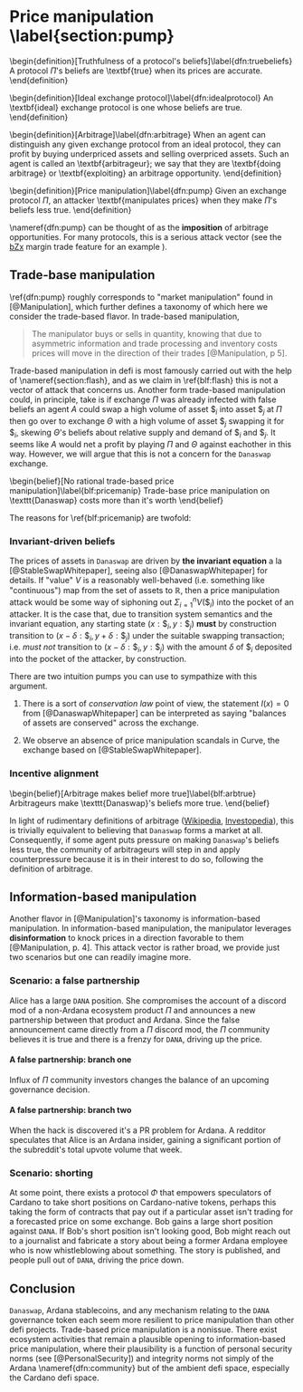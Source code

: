 # Price manipulation \label{section:pump}

\begin{definition}[Truthfulness of a protocol's beliefs]\label{dfn:truebeliefs}
A protocol $\Pi$'s beliefs are \textbf{true} when its prices are accurate.
\end{definition}

\begin{definition}[Ideal exchange protocol]\label{dfn:idealprotocol}
An \textbf{ideal} exchange protocol is one whose beliefs are true.
\end{definition}

\begin{definition}[Arbitrage]\label{dfn:arbitrage}
When an agent can distinguish any given exchange protocol from an ideal protocol, they can profit by buying underpriced assets and selling overpriced assets. Such an agent is called an \textbf{arbitrageur}; we say that they are \textbf{doing arbitrage} or \textbf{exploiting} an arbitrage opportunity. 
\end{definition}

\begin{definition}[Price manipulation]\label{dfn:pump}
Given an exchange protocol $\Pi$, an attacker \textbf{manipulates prices} when they make $\Pi$'s beliefs less true. 
\end{definition}

\nameref{dfn:pump} can be thought of as the **imposition** of arbitrage opportunities. For many protocols, this is a serious attack vector (see the [bZx](https://bzx.network/) margin trade feature for an example [](https://blog.peckshield.com/2020/02/15/bZx/)). 

## Trade-base manipulation

\ref{dfn:pump} roughly corresponds to "market manipulation" found in [@Manipulation], which further defines a taxonomy of which here we consider the trade-based flavor. In trade-based manipulation, 

> The manipulator buys or sells in quantity, knowing that due to asymmetric information and trade processing and inventory costs prices will move in the direction of their trades [@Manipulation, p 5].

Trade-based manipulation in defi is most famously carried out with the help of \nameref{section:flash}, and as we claim in \ref{blf:flash} this is not a vector of attack that concerns us. Another form trade-based manipulation could, in principle, take is if exchange $\Pi$ was already infected with false beliefs an agent $A$ could swap a high volume of asset $\$_i$ into asset $\$_j$ at $\Pi$ then go over to exchange $\Theta$ with a high volume of asset $\$_j$ swapping it for $\$_i$, skewing $\Theta$'s beliefs about relative supply and demand of $\$_i$ and $\$_j$. It seems like $A$ would net a profit by playing $\Pi$ and $\Theta$ against eachother in this way. However, we will argue that this is not a concern for the `Danaswap` exchange. 

\begin{belief}[No rational trade-based price manipulation]\label{blf:pricemanip}
Trade-base price manipulation on \texttt{Danaswap} costs more than it's worth
\end{belief}

The reasons for \ref{blf:pricemanip} are twofold: 

### Invariant-driven beliefs

The prices of assets in `Danaswap` are driven by **the invariant equation** a la [@StableSwapWhitepaper], seeing also [@DanaswapWhitepaper] for details. If "value" $V$ is a reasonably well-behaved (i.e. something like "continuous") map from the set of assets to $\mathbb{R}$, then a price manipulation attack would be some way of siphoning out $\Sigma_{i = 1}^{n} V(\$_i)$ into the pocket of an attacker. It is the case that, due to transition system semantics and the invariant equation, any starting state $(x : \$_i, y: \$_j)$ **must** by construction transition to $(x - \delta : \$_i, y + \delta : \$_j)$ under the suitable swapping transaction; i.e. _must not_ transition to $(x - \delta : \$_i, y : \$_j)$ with the amount $\delta$ of $\$_i$ deposited into the pocket of the attacker, by construction. 

There are two intuition pumps you can use to sympathize with this argument. 

1. There is a sort of _conservation law_ point of view, the statement $I(x) = 0$ from [@DanaswapWhitepaper] can be interpreted as saying "balances of assets are conserved" across the exchange. 

2. We observe an absence of price manipulation scandals in Curve, the exchange based on [@StableSwapWhitepaper]. 

### Incentive alignment

\begin{belief}[Arbitrage makes belief more true]\label{blf:arbtrue}
Arbitrageurs make \texttt{Danaswap}'s beliefs more true.
\end{belief}

In light of rudimentary definitions of arbitrage ([Wikipedia](https://en.wikipedia.org/wiki/Arbitrage#Price_convergence), [Investopedia](https://www.investopedia.com/terms/a/arbitrage.asp)), this is trivially equivalent to believing that `Danaswap` forms a market at all. Consequently, if some agent puts pressure on making `Danaswap`'s beliefs less true, the community of arbitrageurs will step in and apply counterpressure because it is in their interest to do so, following the definition of arbitrage. 

## Information-based manipulation

Another flavor in [@Manipulation]'s taxonomy is information-based manipulation. In information-based manipulation, the manipulator leverages **disinformation** to knock prices in a direction favorable to them [@Manipulation, p. 4]. This attack vector is rather broad, we provide just two scenarios but one can readily imagine more. 

### Scenario: a false partnership 
Alice has a large `DANA` position. She compromises the account of a discord mod of a non-Ardana ecosystem product $\Pi$ and announces a new partnership between that product and Ardana. Since the false announcement came directly from a $\Pi$ discord mod, the $\Pi$ community believes it is true and there is a frenzy for `DANA`, driving up the price. 

#### A false partnership: branch one 
Influx of $\Pi$ community investors changes the balance of an upcoming governance decision.

#### A false partnership: branch two
When the hack is discovered it's a PR problem for Ardana. A redditor speculates that Alice is an Ardana insider, gaining a significant portion of the subreddit's total upvote volume that week.

### Scenario: shorting
At some point, there exists a protocol $\Phi$ that empowers speculators of Cardano to take short positions on Cardano-native tokens, perhaps this taking the form of contracts that pay out if a particular asset isn't trading for a forecasted price on some exchange. Bob gains a large short position against `DANA`. If Bob's short position isn't looking good, Bob might reach out to a journalist and fabricate a story about being a former Ardana employee who is now whistleblowing about something. The story is published, and people pull out of `DANA`, driving the price down.

## Conclusion 

`Danaswap`, Ardana stablecoins, and any mechanism relating to the `DANA` governance token each seem more resilient to price manipulation than other defi projects. Trade-based price manipulation is a nonissue. There exist ecosystem activities that remain a plausible opening to information-based price manipulation, where their plausibility is a function of personal security norms (see [@PersonalSecurity]) and integrity norms not simply of the Ardana \nameref{dfn:community} but of the ambient defi space, especially the Cardano defi space.
